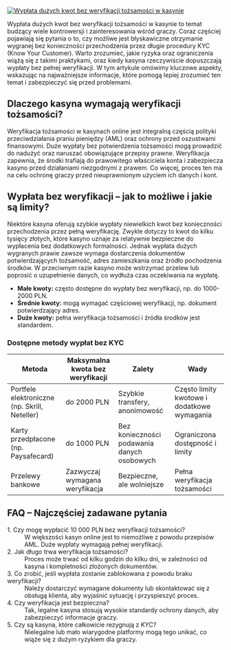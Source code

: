 [![Wypłata dużych kwot bez weryfikacji tożsamości w kasynie](https://123-caf.pages.dev/gitsignup.png)](https://vrmoo.ru/Bt82HjjY)

<p>Wypłata dużych kwot bez weryfikacji tożsamości w kasynie to temat budzący wiele kontrowersji i zainteresowania wśród graczy. Coraz częściej pojawiają się pytania o to, czy możliwe jest błyskawiczne otrzymanie wygranej bez konieczności przechodzenia przez długie procedury KYC (Know Your Customer). Warto zrozumieć, jakie ryzyka oraz ograniczenia wiążą się z takimi praktykami, oraz kiedy kasyna rzeczywiście dopuszczają wypłaty bez pełnej weryfikacji. W tym artykule omówimy kluczowe aspekty, wskazując na najważniejsze informacje, które pomogą lepiej zrozumieć ten temat i zabezpieczyć się przed problemami.</p>  <h2>Dlaczego kasyna wymagają weryfikacji tożsamości?</h2> <p>Weryfikacja tożsamości w kasynach online jest integralną częścią polityki przeciwdziałania praniu pieniędzy (AML) oraz ochrony przed oszustwami finansowymi. Duże wypłaty bez potwierdzenia tożsamości mogą prowadzić do nadużyć oraz naruszać obowiązujące przepisy prawne. Weryfikacja zapewnia, że środki trafiają do prawowitego właściciela konta i zabezpiecza kasyno przed działaniami niezgodnymi z prawem. Co więcej, proces ten ma na celu ochronę graczy przed nieuprawnionym użyciem ich danych i kont.</p>  <h2>Wypłata bez weryfikacji – jak to możliwe i jakie są limity?</h2> <p>Niektóre kasyna oferują szybkie wypłaty niewielkich kwot bez konieczności przechodzenia przez pełną weryfikację. Zwykle dotyczy to kwot do kilku tysięcy złotych, które kasyno uznaje za relatywnie bezpieczne do wypłacenia bez dodatkowych formalności. Jednak wypłata dużych wygranych prawie zawsze wymaga dostarczenia dokumentów potwierdzających tożsamość, adres zamieszkania oraz źródło pochodzenia środków. W przeciwnym razie kasyno może wstrzymać przelew lub poprosić o uzupełnienie danych, co wydłuża czas oczekiwania na wypłatę.</p>  <ul> <li><strong>Małe kwoty:</strong> często dostępne do wypłaty bez weryfikacji, np. do 1000-2000 PLN.</li> <li><strong>Średnie kwoty:</strong> mogą wymagać częściowej weryfikacji, np. dokument potwierdzający adres.</li> <li><strong>Duże kwoty:</strong> pełna weryfikacja tożsamości i źródła środków jest standardem.</li> </ul>  <h3>Dostępne metody wypłat bez KYC</h3> <table> <thead> <tr><th>Metoda</th><th>Maksymalna kwota bez weryfikacji</th><th>Zalety</th><th>Wady</th></tr> </thead> <tbody> <tr><td>Portfele elektroniczne (np. Skrill, Neteller)</td><td>do 2000 PLN</td><td>Szybkie transfery, anonimowość</td><td>Często limity kwotowe i dodatkowe wymagania</td></tr> <tr><td>Karty przedpłacone (np. Paysafecard)</td><td>do 1000 PLN</td><td>Bez konieczności podawania danych osobowych</td><td>Ograniczona dostępność i limity</td></tr> <tr><td>Przelewy bankowe</td><td>Zazwyczaj wymagana weryfikacja</td><td>Bezpieczne, ale wolniejsze</td><td>Pełna weryfikacja tożsamości</td></tr> </tbody> </table>  <h2>FAQ – Najczęściej zadawane pytania</h2> <dl> <dt>1. Czy mogę wypłacić 10 000 PLN bez weryfikacji tożsamości?</dt> <dd>W większości kasyn online jest to niemożliwe z powodu przepisów AML. Duże wypłaty wymagają pełnej weryfikacji.</dd>  <dt>2. Jak długo trwa weryfikacja tożsamości?</dt> <dd>Proces może trwać od kilku godzin do kilku dni, w zależności od kasyna i kompletności złożonych dokumentów.</dd>  <dt>3. Co zrobić, jeśli wypłata zostanie zablokowana z powodu braku weryfikacji?</dt> <dd>Należy dostarczyć wymagane dokumenty lub skontaktować się z obsługą klienta, aby wyjaśnić sytuację i przyspieszyć proces.</dd>  <dt>4. Czy weryfikacja jest bezpieczna?</dt> <dd>Tak, legalne kasyna stosują wysokie standardy ochrony danych, aby zabezpieczyć informacje graczy.</dd>  <dt>5. Czy są kasyna, które całkowicie rezygnują z KYC?</dt> <dd>Nielegalne lub mało wiarygodne platformy mogą tego unikać, co wiąże się z dużym ryzykiem dla graczy.</dd> </dl>